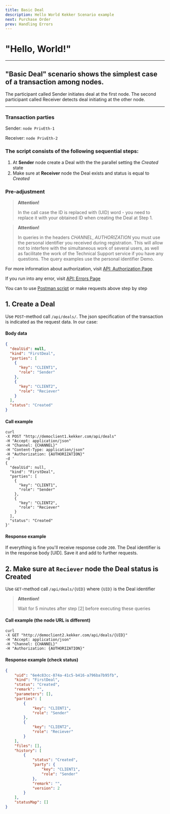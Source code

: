 ```yaml
---
title: Basic Deal
description: Hello World Kekker Scenario example
next: Purchase Order
prev: Handling Errors
---
```


# "Hello, World!"
___
## "Basic Deal" scenario shows the simplest case of a transaction among nodes.

The participant called Sender initiates deal at the first node. 
The second participant called Receiver detects deal initiating at the other node.  
___

### Transaction parties
Sender: `node PrivEth-1`

Receiver: `node PrivEth-2`

### The script consists of the following sequential steps:
1. At **Sender** node create a Deal with the the parallel setting the *Created* state
2. Make sure at **Receiver** node the Deal exists and status is equal to *Created*

### Pre-adjustment
> **Attention!** 
>
> In the call case the ID is replaced with (UID) word - you need to replace it with your obtained ID when creating the Deal at Step 1.

> **Attention!** 
>
> In queries in the headers *CHANNEL*, *AUTHORIZATION* you must use the personal identifier you received during registration. This will allow not to interfere with the simultaneous work of several users, as well as facilitate the work of the Technical Support service if you have any questions. The query examples use the personal identifier Demo.

For more information about authorization, visit [API: Authorization Page](/docs/getting-started/authorization.html)

If you run into any error, visit [API: Errors Page ](/docs/getting-started/errors.html)

You can to use [Postman script](https://documenter.getpostman.com/view/10819849/SzYgPtzV)
or make requests above step by step


## 1. Create a Deal

Use `POST`-method call `/api/deals/`. The json specification of the transaction is indicated as the request data. In our case:

#### Body data
```json
{
  "dealUid": null,
  "kind": "FirstDeal",
  "parties": [
    {
      "key": "CLIENT1",
      "role": "Sender"
    },
    {
      "key": "CLIENT2",
      "role": "Reciever"
    }
  ],
  "status": "Created"
}
```

#### Call example
``` bash{1-100}
curl 
-X POST "http://democlient1.kekker.com/api/deals" 
-H "Accept: application/json" 
-H "Channel: {CHANNEL}" 
-H "Content-Type: application/json" 
-H "Authorization: {AUTHORIZATION}" 
-d '
{
  "dealUid": null,
  "kind": "FirstDeal",
  "parties": [
    {
      "key": "CLIENT1",
      "role": "Sender"
    },
    {
      "key": "CLIENT2",
      "role": "Reciever"
    }
  ],
  "status": "Created"
}'
```

#### Response example

If everything is fine you'll receive response code `200`. The Deal identifier is in the response body [UID]. Save it and add to further requests.

## 2. Make sure at `Reciever` node the Deal status is Created
Use `GET`-method call `/api/deals/{UID}` where `{UID}` is the Deal identifier

> **Attention!** 
>
> Wait for 5 minutes after step [2] before executing these queries

#### Call example (the node URL is different)

```bash{1-100}
curl 
-X GET "http://democlient2.kekker.com/api/deals/{UID}" 
-H "Accept: application/json" 
-H "Channel: {CHANNEL}" 
-H "Authorization: {AUTHORIZATION}"
```

#### Response example (check status)
```json
{
    "uid": "6e4c83cc-874a-41c5-b416-a796ba7b95fb",
    "kind": "FirstDeal",
    "status": "Created",
    "remark": "",
    "parameters": [],
    "parties": [
        {
            "key": "CLIENT1",
            "role": "Sender"
        },
        {
            "key": "CLIENT2",
            "role": "Reciever"
        }
    ],
    "files": [],
    "history": [
        {
            "status": "Created",
            "party": {
                "key": "CLIENT1",
                "role": "Sender"
            },
            "remark": "",
            "version": 2
        }
    ],
    "statusMap": []
}
```

